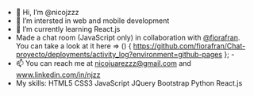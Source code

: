 - 👋 Hi, I’m @nicojzzz
- 👀 I’m intersted in web and mobile development
- 🌱 I’m currently learning React.js 
- Made a chat room (JavaScript only) in collaboration with [@fiorafran](https://www.github.com/fiorafran). You can take a look at it here => () { https://github.com/fiorafran/Chat-proyecto/deployments/activity_log?environment=github-pages }; - 
- 📫 You can reach me at nicojuarezzz@gmail.com and www.linkedin.com/in/njzz
- My skills: HTML5 CSS3 JavaScript JQuery Bootstrap Python React.js
<!---
nicojzzz/nicojzzz is a ✨ special ✨ repository because its `README.md` (this file) appears on your GitHub profile.
You can click the Preview link to take a look at your changes.
--->
